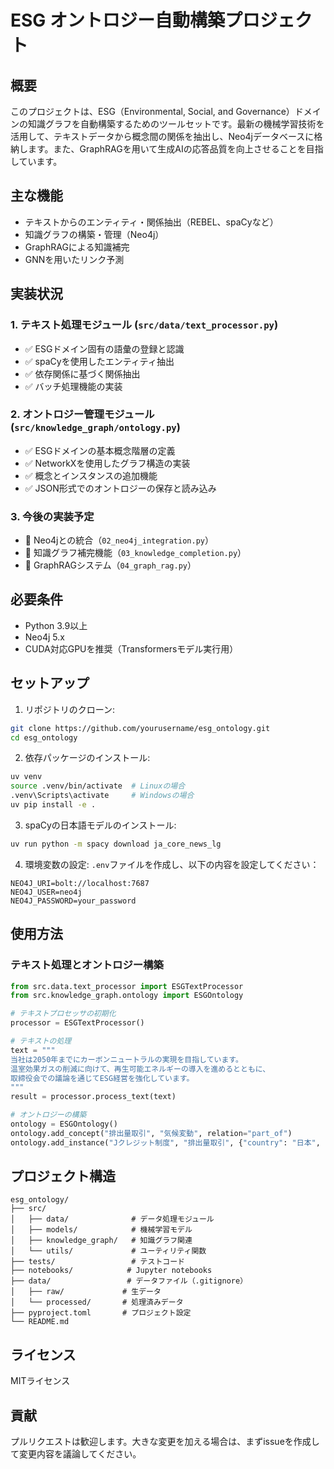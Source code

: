 # ESG オントロジー自動構築プロジェクト

## 概要

このプロジェクトは、ESG（Environmental, Social, and Governance）ドメインの知識グラフを自動構築するためのツールセットです。最新の機械学習技術を活用して、テキストデータから概念間の関係を抽出し、Neo4jデータベースに格納します。また、GraphRAGを用いて生成AIの応答品質を向上させることを目指しています。

## 主な機能

- テキストからのエンティティ・関係抽出（REBEL、spaCyなど）
- 知識グラフの構築・管理（Neo4j）
- GraphRAGによる知識補完
- GNNを用いたリンク予測

## 実装状況

### 1. テキスト処理モジュール (`src/data/text_processor.py`)
- ✅ ESGドメイン固有の語彙の登録と認識
- ✅ spaCyを使用したエンティティ抽出
- ✅ 依存関係に基づく関係抽出
- ✅ バッチ処理機能の実装

### 2. オントロジー管理モジュール (`src/knowledge_graph/ontology.py`)
- ✅ ESGドメインの基本概念階層の定義
- ✅ NetworkXを使用したグラフ構造の実装
- ✅ 概念とインスタンスの追加機能
- ✅ JSON形式でのオントロジーの保存と読み込み

### 3. 今後の実装予定
- 🔲 Neo4jとの統合（`02_neo4j_integration.py`）
- 🔲 知識グラフ補完機能（`03_knowledge_completion.py`）
- 🔲 GraphRAGシステム（`04_graph_rag.py`）

## 必要条件

- Python 3.9以上
- Neo4j 5.x
- CUDA対応GPUを推奨（Transformersモデル実行用）

## セットアップ

1. リポジトリのクローン:
```bash
git clone https://github.com/yourusername/esg_ontology.git
cd esg_ontology
```

2. 依存パッケージのインストール:
```bash
uv venv
source .venv/bin/activate  # Linuxの場合
.venv\Scripts\activate     # Windowsの場合
uv pip install -e .
```

3. spaCyの日本語モデルのインストール:
```bash
uv run python -m spacy download ja_core_news_lg
```

4. 環境変数の設定:
`.env`ファイルを作成し、以下の内容を設定してください：
```
NEO4J_URI=bolt://localhost:7687
NEO4J_USER=neo4j
NEO4J_PASSWORD=your_password
```

## 使用方法

### テキスト処理とオントロジー構築

```python
from src.data.text_processor import ESGTextProcessor
from src.knowledge_graph.ontology import ESGOntology

# テキストプロセッサの初期化
processor = ESGTextProcessor()

# テキストの処理
text = """
当社は2050年までにカーボンニュートラルの実現を目指しています。
温室効果ガスの削減に向けて、再生可能エネルギーの導入を進めるとともに、
取締役会での議論を通じてESG経営を強化しています。
"""
result = processor.process_text(text)

# オントロジーの構築
ontology = ESGOntology()
ontology.add_concept("排出量取引", "気候変動", relation="part_of")
ontology.add_instance("Jクレジット制度", "排出量取引", {"country": "日本", "established": 2013})
```

## プロジェクト構造

```
esg_ontology/
├── src/
│   ├── data/              # データ処理モジュール
│   ├── models/            # 機械学習モデル
│   ├── knowledge_graph/   # 知識グラフ関連
│   └── utils/             # ユーティリティ関数
├── tests/                 # テストコード
├── notebooks/            # Jupyter notebooks
├── data/                 # データファイル（.gitignore）
│   ├── raw/             # 生データ
│   └── processed/       # 処理済みデータ
├── pyproject.toml       # プロジェクト設定
└── README.md
```

## ライセンス

MITライセンス

## 貢献

プルリクエストは歓迎します。大きな変更を加える場合は、まずissueを作成して変更内容を議論してください。 
